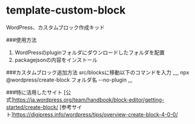 # template-custom-block
WordPress、カスタムブロック作成キッド

###使用方法
1. WordPressのpluginフォルダにダウンロードしたフォルダを配置
2. packagejsonの内容をインストール

###カスタムブロック追加方法
src/blocksに移動以下のコマンドを入力
,,,,
npx @wordpress/create-block フォルダ名 --no-plugin
,,,

###特に活用したサイト
[公式]https://ja.wordpress.org/team/handbook/block-editor/getting-started/create-block/
[参考サイト]https://digipress.info/wordpress/tips/overview-create-block-4-0-0/
